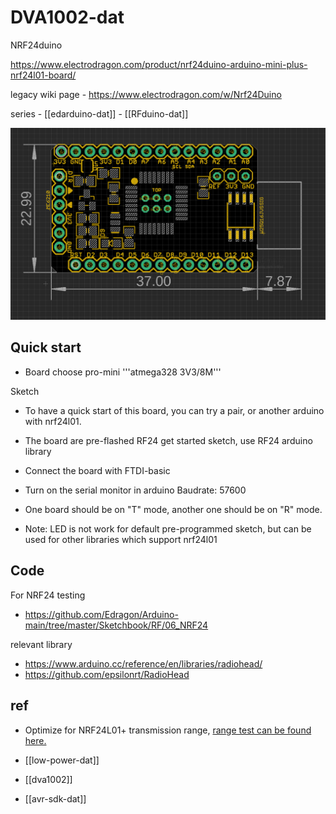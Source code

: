 
# DVA1002-dat

NRF24duino


https://www.electrodragon.com/product/nrf24duino-arduino-mini-plus-nrf24l01-board/

legacy wiki page - https://www.electrodragon.com/w/Nrf24Duino

series - [[edarduino-dat]] - [[RFduino-dat]]

![](2024-01-10-23-03-39.png)


## Quick start 

* Board choose pro-mini '''atmega328 3V3/8M'''

Sketch
* To have a quick start of this board, you can try a pair, or another arduino with nrf24l01.
* The board are pre-flashed RF24 get started sketch, use RF24 arduino library
* Connect the board with FTDI-basic
* Turn on the serial monitor in arduino
 Baudrate: 57600
* One board should be on "T" mode, another one should be on "R" mode.


* Note: LED is not work for default pre-programmed sketch, but can be used for other libraries which support nrf24l01

## Code 

For NRF24 testing 
- https://github.com/Edragon/Arduino-main/tree/master/Sketchbook/RF/06_NRF24

relevant library 
- https://www.arduino.cc/reference/en/libraries/radiohead/
- https://github.com/epsilonrt/RadioHead


## ref 

- Optimize for NRF24L01+ transmission range, [range test can be found here.](https://www.electrodragon.com/distance-test-nrf24duino-loarduino-board/)

- [[low-power-dat]]


- [[dva1002]]

- [[avr-sdk-dat]]